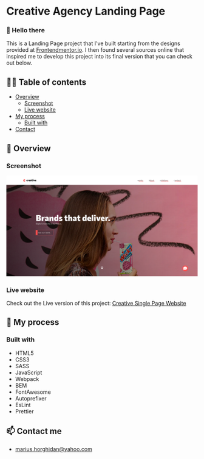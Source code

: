 # Creative Agency Landing Page

### 👋 Hello there 

This is a Landing Page project that I've built starting from the designs provided at <a href="https://frontendmentor.io">Frontendmentor.io<a>. I then found several sources online that inspired me to develop this project into its final version that you can check out below. 

## 👨‍💻 Table of contents

- [Overview](#-overview)
  - [Screenshot](#screenshot)
  - [Live website](#live-website)
- [My process](#-my-process)
  - [Built with](#built-with)
- [Contact](#-contact-me)

## 🔭 Overview

### Screenshot

![](./src/design/creative-agency-website-preview.png)

### Live website

Check out the Live version of this project: <a href="https://mariushor.github.io/creative-single-page-site/">Creative Single Page Website<a>

## 🚀 My process

### Built with

- HTML5
- CSS3
- SASS
- JavaScript
- Webpack
- BEM
- FontAwesome
- Autoprefixer
- EsLint
- Prettier 


## 📫 Contact me 

- marius.horghidan@yahoo.com
